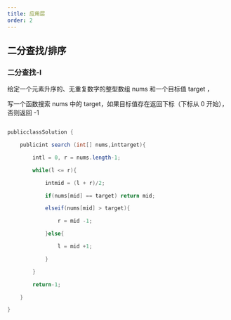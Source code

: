 ```yaml
---
title: 应用层
order: 2
---
```

## 二分查找/排序

### 二分查找-I

给定一个元素升序的、无重复数字的整型数组 nums 和一个目标值 target ，

写一个函数搜索 nums 中的 target，如果目标值存在返回下标（下标从 0 开始），否则返回 -1

```java

publicclassSolution {

    publicint search (int[] nums,inttarget){

        intl = 0, r = nums.length-1;

        while(l <= r){

            intmid = (l + r)/2;

            if(nums[mid] == target) return mid;

            elseif(nums[mid] > target){

                r = mid -1;

            }else{

                l = mid +1;

            }  

        }

        return-1;

    }

}

```
